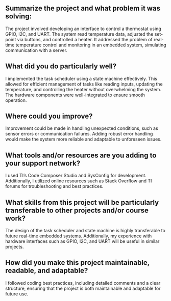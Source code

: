 ## Summarize the project and what problem it was solving:
The project involved developing an interface to control a thermostat using GPIO, I2C, and UART. The system read temperature data, adjusted the set-point via buttons, and controlled a heater. It addressed the problem of real-time temperature control and monitoring in an embedded system, simulating communication with a server.

## What did you do particularly well?
I implemented the task scheduler using a state machine effectively. This allowed for efficient management of tasks like reading inputs, updating the temperature, and controlling the heater without overwhelming the system. The hardware components were well-integrated to ensure smooth operation.

## Where could you improve?
Improvement could be made in handling unexpected conditions, such as sensor errors or communication failures. Adding robust error handling would make the system more reliable and adaptable to unforeseen issues.

## What tools and/or resources are you adding to your support network?
I used TI’s Code Composer Studio and SysConfig for development. Additionally, I utilized online resources such as Stack Overflow and TI forums for troubleshooting and best practices.

## What skills from this project will be particularly transferable to other projects and/or course work?
The design of the task scheduler and state machine is highly transferable to future real-time embedded systems. Additionally, my experience with hardware interfaces such as GPIO, I2C, and UART will be useful in similar projects.

## How did you make this project maintainable, readable, and adaptable?
I followed coding best practices, including detailed comments and a clear structure, ensuring that the project is both maintainable and adaptable for future use.

